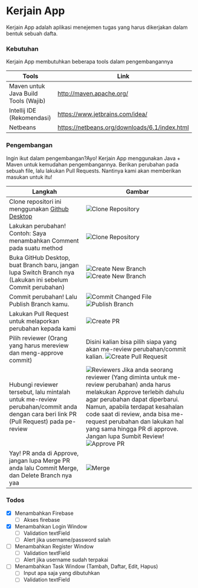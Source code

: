 # Kerjain App
Kerjain App adalah aplikasi menejemen tugas yang harus dikerjakan dalam bentuk sebuah dafta.

### Kebutuhan

Kerjain App membutuhkan beberapa tools dalam pengembangannya

| Tools | Link |
| ------ | ------ |
| Maven untuk Java Build Tools (Wajib) | http://maven.apache.org/ |
| Intellij IDE (Rekomendasi) | https://www.jetbrains.com/idea/ |
| Netbeans | https://netbeans.org/downloads/6.1/index.html |

### Pengembangan

Ingin ikut dalam pengembangan?Ayo!
Kerjain App menggunakan Java + Maven untuk kemudahan pengembangannya.
Berikan perubahan pada sebuah file, lalu lakukan Pull Requests. Nantinya kami akan memberikan masukan untuk itu!

| Langkah | Gambar |
| ------ | ------ |
| Clone repositori ini menggunakan [Github Desktop](https://desktop.github.com/) | ![Clone Repository](https://api.monosnap.com/file/download?id=sLdMqjFbgTcJVTu68OuE8PzigNk4FG) |
| Lakukan perubahan! Contoh: Saya menambahkan Comment pada suatu method | ![Clone Repository](https://api.monosnap.com/file/download?id=p3tH0pXJNxK8V5K9NEf0JndSaMW6TA) |
| Buka GitHub Desktop, buat Branch baru, jangan lupa Switch Branch nya (Lakukan ini sebelum Commit perubahan) | ![Create New Branch](https://api.monosnap.com/file/download?id=sLzz8gplMpPCL8JZmy8TQTMF9HR3i1)![Create New Branch](https://api.monosnap.com/file/download?id=K1aWWxZNEvzTfDUWGWt2DGUv0D2kj3) |
| Commit perubahan! Lalu Publish Branch kamu. | ![Commit Changed File](https://api.monosnap.com/file/download?id=IxiOh7xrn5LCKdYqalEf2UOgkfZ05J) ![Publish Branch](https://api.monosnap.com/file/download?id=TV5960sarcOMIPVq6tqSvyGbv56R9C) |
| Lakukan Pull Request untuk melaporkan perubahan kepada kami | ![Create PR](https://api.monosnap.com/file/download?id=On9uI1VVsUzcMmcdIfaRRA8lHuPuX3) |
| Pilih reviewer (Orang yang harus mereview dan meng-approve commit) | Disini kalian bisa pilih siapa yang akan me-review perubahan/commit kalian. ![Create Pull Requesit](https://api.monosnap.com/file/download?id=m2irnZktB7FJzLmIGzjKEQfPFNETye) |
| Hubungi reviewer tersebut, lalu mintalah untuk me-review perubahan/commit anda dengan cara beri link PR (Pull Request) pada pe-review | ![Reviewers](https://api.monosnap.com/file/download?id=BmADcQPFhGZfWiB45hsASKfvmC2Pdc) Jika anda seorang reviewer (Yang diminta untuk me-review perubahan) anda harus melakukan Approve terlebih dahulu agar perubahan dapat diperbarui. Namun, apabila terdapat kesahalan code saat di review, anda bisa me-request perubahan dan lakukan hal yang sama hingga PR di approve. Jangan lupa Sumbit Review! ![Approve PR](https://api.monosnap.com/file/download?id=qucL5rvH05JhgYBrwMDv5CaCzec7LN) |
| Yay! PR anda di Approve, jangan lupa Merge PR anda lalu Commit Merge, dan Delete Branch nya yaa | ![Merge](https://api.monosnap.com/file/download?id=2o4kC7B7BWGrjrJRF7e0cRLDPv5wET)|

### Todos
- [x] Menambahkan Firebase
    - [ ] Akses firebase
- [x] Menambahkan Login Window
    - [ ] Validation textField
    - [ ] Alert jika username/password salah
- [ ] Menambahkan Register Window
    - [ ] Validation textField
    - [ ] Alert jika username sudah terpakai
- [ ] Menambahkan Task Window (Tambah, Daftar, Edit, Hapus)
    - [ ] Input apa saja yang dibutuhkan
    - [ ] Validation textField

